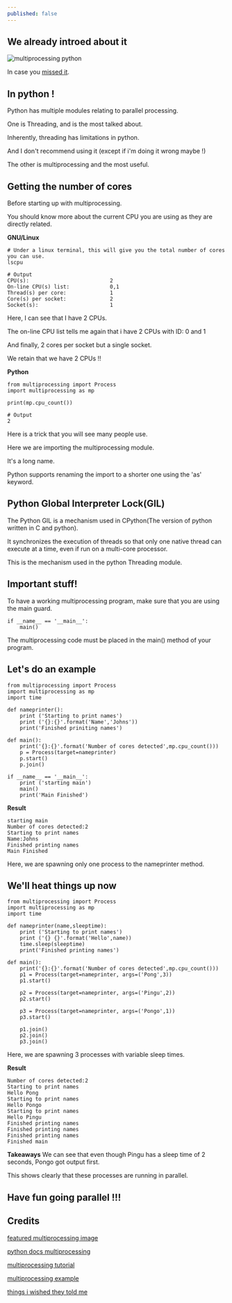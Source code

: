 ```yaml
---
published: false
---
```

## We already introed about it

![multiprocessing python](https://github.com/codarrenvelvindron/codarrenvelvindron.github.io/raw/master/images/multi-core-cpu.shutterstock_251423881.webp)

In case you [missed it](https://blog.codarren.com/Day61-Multiprocessing_in_Programming/).

## In python !
Python has multiple modules relating to parallel processing.

One is Threading, and is the most talked about.

Inherently, threading has limitations in python.

And I don't recommend using it (except if i'm doing it wrong maybe !)


The other is multiprocessing and the most useful.

## Getting the number of cores
Before starting up with multiprocessing.

You should know more about the current CPU you are using as they are directly related.

**GNU/Linux**
```
# Under a linux terminal, this will give you the total number of cores you can use.
lscpu

# Output
CPU(s):                          2
On-line CPU(s) list:             0,1
Thread(s) per core:              1
Core(s) per socket:              2
Socket(s):                       1
```
Here, I can see that I have 2 CPUs.

The on-line CPU list tells me again that i have 2 CPUs with ID: 0 and 1

And finally, 2 cores per socket but a single socket.

We retain that we have 2 CPUs !!

**Python**
```
from multiprocessing import Process
import multiprocessing as mp

print(mp.cpu_count())

# Output
2
```
Here is a trick that you will see many people use.

Here we are importing the multiprocessing module.

It's a long name.

Python supports renaming the import to a shorter one using the 'as' keyword.

## Python Global Interpreter Lock(GIL)
The Python GIL is a mechanism used in CPython(The version of python written in C and python).

It synchronizes the execution of threads so that only one native thread can execute at a time, even if run on a multi-core processor.

This is the mechanism used in the python Threading module.

## Important stuff!
To have a working multiprocessing program, make sure that you are using the main guard.

```
if __name__ == '__main__':
    main()
```
The multiprocessing code must be placed in the main() method of your program.

## Let's do an example
```
from multiprocessing import Process
import multiprocessing as mp
import time

def nameprinter():
    print ('Starting to print names')
    print ('{}:{}'.format('Name','Johns'))
    print('Finished priniting names')

def main():
    print('{}:{}'.format('Number of cores detected',mp.cpu_count()))
    p = Process(target=nameprinter)
    p.start()
    p.join()

if __name__ == '__main__':
    print ('starting main')
    main()
    print('Main Finished')
```

**Result**
```
starting main
Number of cores detected:2
Starting to print names
Name:Johns
Finished printing names
Main Finished
```
Here, we are spawning only one process to the nameprinter method.

## We'll heat things up now
```
from multiprocessing import Process
import multiprocessing as mp
import time

def nameprinter(name,sleeptime):
    print ('Starting to print names')
    print ('{} {}'.format('Hello',name))
    time.sleep(sleeptime)
    print('Finished printing names')

def main():
    print('{}:{}'.format('Number of cores detected',mp.cpu_count()))
    p1 = Process(target=nameprinter, args=('Pong',3))
    p1.start()

    p2 = Process(target=nameprinter, args=('Pingu',2))
    p2.start()

    p3 = Process(target=nameprinter, args=('Pongo',1))
    p3.start()

    p1.join()
    p2.join()
    p3.join()
```

Here, we are spawning 3 processes with variable sleep times.

**Result**
```
Number of cores detected:2
Starting to print names
Hello Pong
Starting to print names
Hello Pongo
Starting to print names
Hello Pingu
Finished printing names
Finished printing names
Finished printing names
Finished main
```

**Takeaways**
We can see that even though Pingu has a sleep time of 2 seconds, Pongo got output first.

This shows clearly that these processes are running in parallel.

## Have fun going parallel !!!

## Credits
[featured multiprocessing image](https://venturebeat.com/wp-content/uploads/2016/02/multi-core-cpu.shutterstock_251423881.jpg?w=1000&strip=all)

[python docs multiprocessing](https://docs.python.org/3/library/multiprocessing.html)

[multiprocessing tutorial](https://zetcode.com/python/multiprocessing/)

[multiprocessing example](https://www.journaldev.com/15631/python-multiprocessing-example)

[things i wished they told me](https://www.cloudcity.io/blog/2019/02/27/things-i-wish-they-told-me-about-multiprocessing-in-python/)


